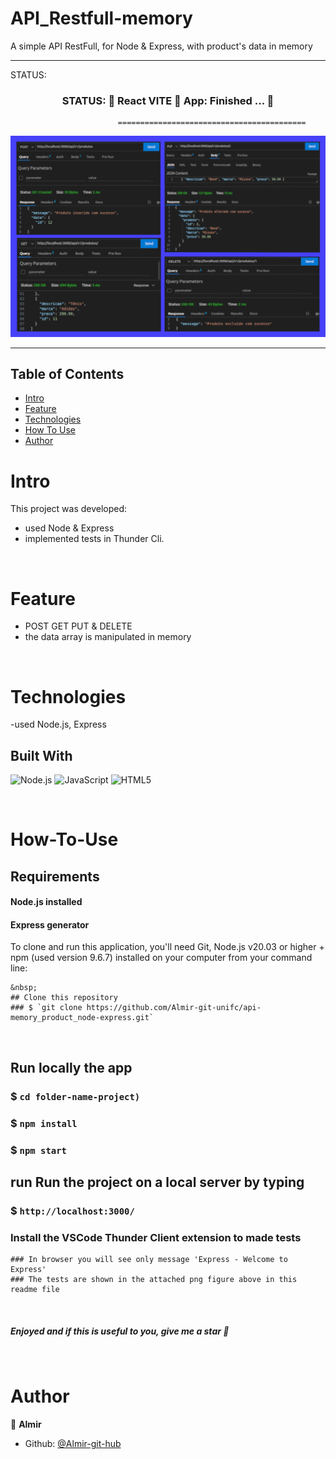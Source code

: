 <h1>API_Restfull-memory</h1>

A simple API RestFull, for Node & Express, with product's data in memory

---------------------------------------------------------------------------------------------------------

STATUS: 
<h3 align="center">  
	 STATUS: 🔔  React VITE 🚀  App:   Finished ...  🎯 
</h3>

                            ==========================================

![Screentest](https://github.com/Almir-git-unifc/api-memory_product_node-express/blob/main/scrtest.png)


--------------------------------------------------------------------------------------

<!-- START doctoc generated TOC please keep comment here to allow auto update -->
<!-- DON'T EDIT THIS SECTION, INSTEAD RE-RUN doctoc TO UPDATE -->
## Table of Contents
- [Intro ](#intro-)
- [Feature](#Feature-)
- [Technologies](#Technologies-)
- [How To Use](#How-To-Use-)
- [Author](#Author-)

<!-- END doctoc generated TOC please keep comment here to allow auto update -->


# Intro <a name = "Intro"></a>

This project was developed:
- used Node & Express
- implemented tests in Thunder Cli.


&nbsp;
# Feature <a name = "Feature"></a>
- POST GET PUT & DELETE
- the data array is manipulated in memory



&nbsp;
# Technologies <a name = "Technologies"></a>
-used Node.js, Express 


## Built With 
![Node.js](https://img.shields.io/badge/Node.js-43853D?style=for-the-badge&logo=node.js&logoColor=white)
![JavaScript](https://img.shields.io/badge/javascript-%23323330.svg?style=for-the-badge&logo=javascript&logoColor=%23F7DF1E)
![HTML5](https://img.shields.io/badge/html5-%23E34F26.svg?style=for-the-badge&logo=html5&logoColor=white)

<!-- Consult technologies using the https://blog.escolaninjawp.com.br/qual-tecnologia-um-site-foi-feito/ website -->

<!-- Look for Badges shields in https://dev.to/envoy_/150-badges-for-github-pnk -->

 

&nbsp;
# How-To-Use <a name = "How-To-Use"></a>

## Requirements
#### Node.js installed
#### Express generator



To clone and run this application, you'll need Git, Node.js v20.03 or higher + npm (used version 9.6.7) installed on your computer from your command line:

```
&nbsp;
## Clone this repository
### $ `git clone https://github.com/Almir-git-unifc/api-memory_product_node-express.git`

```


&nbsp;
## Run locally the app
### $ `cd folder-name-project)`

### $ `npm install`

### $ `npm start`



## run Run the project on a local server by typing 
### $ `http://localhost:3000/`

### Install the VSCode Thunder Client extension to made tests


```
### In browser you will see only message 'Express - Welcome to Express'
### The tests are shown in the attached png figure above in this readme file 
```


&nbsp;
<h5>
 Enjoyed and if this is useful to you, give me a star 🌟
</h5>



&nbsp;
# Author <a name = "Author"></a>

👤 **Almir**

- Github: [@Almir-git-hub](https://github.com/Almir-git-unifc)

